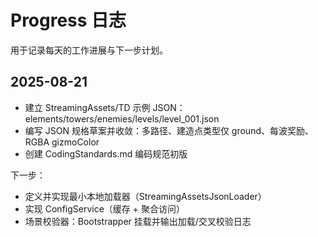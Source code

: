 # Progress 日志

用于记录每天的工作进展与下一步计划。

## 2025-08-21
- 建立 StreamingAssets/TD 示例 JSON：elements/towers/enemies/levels/level_001.json
- 编写 JSON 规格草案并收敛：多路径、建造点类型仅 ground、每波奖励、RGBA gizmoColor
- 创建 CodingStandards.md 编码规范初版

下一步：
- 定义并实现最小本地加载器（StreamingAssetsJsonLoader）
- 实现 ConfigService（缓存 + 聚合访问）
- 场景校验器：Bootstrapper 挂载并输出加载/交叉校验日志
